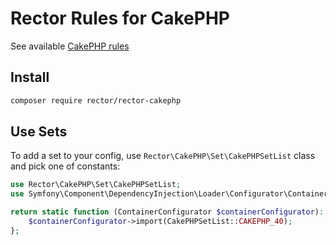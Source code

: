 # Rector Rules for CakePHP

See available [CakePHP rules](/docs/rector_rules_overview.md)

## Install

```bash
composer require rector/rector-cakephp
```

## Use Sets

To add a set to your config, use `Rector\CakePHP\Set\CakePHPSetList` class and pick one of constants:

```php
use Rector\CakePHP\Set\CakePHPSetList;
use Symfony\Component\DependencyInjection\Loader\Configurator\ContainerConfigurator;

return static function (ContainerConfigurator $containerConfigurator): void {
    $containerConfigurator->import(CakePHPSetList::CAKEPHP_40);
};
```
